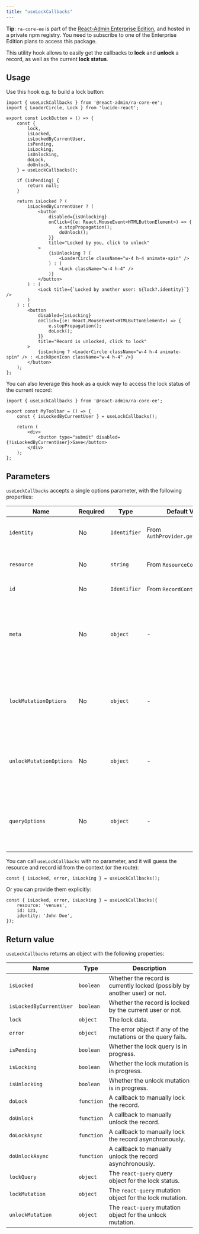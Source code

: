 ```yaml
---
title: "useLockCallbacks"
---
```


**Tip**: `ra-core-ee` is part of the [React-Admin Enterprise Edition](https://marmelab.com/ra-enterprise/), and hosted in a private npm registry. You need to subscribe to one of the Enterprise Edition plans to access this package.

This utility hook allows to easily get the callbacks to **lock** and **unlock** a record, as well as the current **lock status**.

## Usage

Use this hook e.g. to build a lock button:

```tsx
import { useLockCallbacks } from '@react-admin/ra-core-ee';
import { LoaderCircle, Lock } from 'lucide-react';

export const LockButton = () => {
    const {
        lock,
        isLocked,
        isLockedByCurrentUser,
        isPending,
        isLocking,
        isUnlocking,
        doLock,
        doUnlock,
    } = useLockCallbacks();

    if (isPending) {
        return null;
    }

    return isLocked ? (
        isLockedByCurrentUser ? (
            <button
                disabled={isUnlocking}
                onClick={(e: React.MouseEvent<HTMLButtonElement>) => {
                    e.stopPropagation();
                    doUnlock();
                }}
                title="Locked by you, click to unlock"
            >
                {isUnlocking ? (
                    <LoaderCircle className="w-4 h-4 animate-spin" />
                ) : (
                    <Lock className="w-4 h-4" />
                )}
            </button>
        ) : (
            <Lock title={`Locked by another user: ${lock?.identity}`} />
        )
    ) : (
        <button
            disabled={isLocking}
            onClick={(e: React.MouseEvent<HTMLButtonElement>) => {
                e.stopPropagation();
                doLock();
            }}
            title="Record is unlocked, click to lock"
        >
            {isLocking ? <LoaderCircle className="w-4 h-4 animate-spin" /> : <LockOpenIcon className="w-4 h-4" />}
        </button>
    );
};
```

You can also leverage this hook as a quick way to access the lock status of the current record:

```tsx
import { useLockCallbacks } from '@react-admin/ra-core-ee';

export const MyToolbar = () => {
    const { isLockedByCurrentUser } = useLockCallbacks();

    return (
        <div>
            <button type="submit" disabled={!isLockedByCurrentUser}>Save</button>
        </div>
    );
};  
```

## Parameters

`useLockCallbacks` accepts a single options parameter, with the following properties:

| Name                    | Required | Type         | Default Value                     | Description                                                                                   |
| ----------------------- | -------- | ------------ | --------------------------------- | --------------------------------------------------------------------------------------------- |
| `identity`              | No       | `Identifier` | From `AuthProvider.getIdentity()` | An identifier for the user who owns the lock.                                                 |
| `resource`              | No       | `string`     | From `ResourceContext`            | The resource name (e.g. `'posts'`).                                                           |
| `id`                    | No       | `Identifier` | From `RecordContext`              | The record id (e.g. `123`).                                                                   |
| `meta`                  | No       | `object`     | -                                 | Additional metadata forwarded to the dataProvider `lock()`, `unlock()` and `getLock()` calls. |
| `lockMutationOptions`   | No       | `object`     | -                                 | `react-query` mutation options, used to customize the lock side-effects.                      |
| `unlockMutationOptions` | No       | `object`     | -                                 | `react-query` mutation options, used to customize the unlock side-effects.                    |
| `queryOptions`          | No       | `object`     | -                                 | `react-query` query options, used to customize the lock query side-effects.                   |

You can call `useLockCallbacks` with no parameter, and it will guess the resource and record id from the context (or the route):

```tsx
const { isLocked, error, isLocking } = useLockCallbacks();
```

Or you can provide them explicitly:

```tsx
const { isLocked, error, isLocking } = useLockCallbacks({
    resource: 'venues',
    id: 123,
    identity: 'John Doe',
});
```

## Return value

`useLockCallbacks` returns an object with the following properties:

| Name                    | Type       | Description                                                               |
| ----------------------- | ---------- | ------------------------------------------------------------------------- |
| `isLocked`              | `boolean`  | Whether the record is currently locked (possibly by another user) or not. |
| `isLockedByCurrentUser` | `boolean`  | Whether the record is locked by the current user or not.                  |
| `lock`                  | `object`   | The lock data.                                                            |
| `error`                 | `object`   | The error object if any of the mutations or the query fails.              |
| `isPending`             | `boolean`  | Whether the lock query is in progress.                                    |
| `isLocking`             | `boolean`  | Whether the lock mutation is in progress.                                 |
| `isUnlocking`           | `boolean`  | Whether the unlock mutation is in progress.                               |
| `doLock`                | `function` | A callback to manually lock the record.                                   |
| `doUnlock`              | `function` | A callback to manually unlock the record.                                 |
| `doLockAsync`           | `function` | A callback to manually lock the record asynchronously.                    |
| `doUnlockAsync`         | `function` | A callback to manually unlock the record asynchronously.                  |
| `lockQuery`             | `object`   | The `react-query` query object for the lock status.                       |
| `lockMutation`          | `object`   | The `react-query` mutation object for the lock mutation.                  |
| `unlockMutation`        | `object`   | The `react-query` mutation object for the unlock mutation.                |